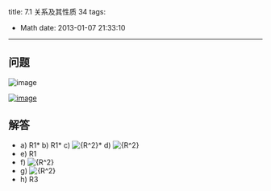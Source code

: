title: 7.1 关系及其性质 34
tags:
  - Math
date: 2013-01-07 21:33:10
---

## 问题

![image](http://freewind.me/wp-content/uploads/2013/01/image_thumb138.png)

[![image](http://freewind.me/wp-content/uploads/2013/01/image_thumb140.png "image")](http://freewind.me/wp-content/uploads/2013/01/image139.png)

## 解答

*   a) R1*   b) R1*   c) ![{R^2}](http://chart.apis.google.com/chart?cht=tx&amp;chs=1x0&amp;chf=bg,s,FFFFFF00&amp;chco=000000&amp;chl=%7BR%5E2%7D)*   d) ![{R^2}](http://chart.apis.google.com/chart?cht=tx&amp;chs=1x0&amp;chf=bg,s,FFFFFF00&amp;chco=000000&amp;chl=%7BR%5E2%7D)
*   e) R1
*   f) ![{R^2}](http://chart.apis.google.com/chart?cht=tx&amp;chs=1x0&amp;chf=bg,s,FFFFFF00&amp;chco=000000&amp;chl=%7BR%5E2%7D)
*   g) ![{R^2}](http://chart.apis.google.com/chart?cht=tx&amp;chs=1x0&amp;chf=bg,s,FFFFFF00&amp;chco=000000&amp;chl=%7BR%5E2%7D)
*   h) R3